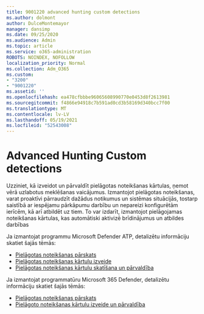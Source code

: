 ```yaml
---
title: 9001220 advanced hunting custom detections
ms.author: dolmont
author: DulceMontemayor
manager: dansimp
ms.date: 09/25/2020
ms.audience: Admin
ms.topic: article
ms.service: o365-administration
ROBOTS: NOINDEX, NOFOLLOW
localization_priority: Normal
ms.collection: Adm_O365
ms.custom:
- "3200"
- "9001220"
ms.assetid: ''
ms.openlocfilehash: ea478cfbbbe96065608990770e0453d8f2613981
ms.sourcegitcommit: f4866e94918c7b591ad0cd3b58169d340bcc7f00
ms.translationtype: MT
ms.contentlocale: lv-LV
ms.lasthandoff: 05/19/2021
ms.locfileid: "52543008"
---
```

# <a name="advanced-hunting-custom-detections"></a>Advanced Hunting Custom detections

Uzziniet, kā izveidot un pārvaldīt pielāgotas noteikšanas kārtulas, ņemot vērā uzlabotus meklēšanas vaicājumus. Izmantojot pielāgotas noteikšanas, varat proaktīvi pārraudzīt dažādus notikumus un sistēmas situācijās, tostarp saistībā ar iespējamu pārkāpumu darbību un nepareizi konfigurētām ierīcēm, kā arī atbildēt uz tiem. To var izdarīt, izmantojot pielāgojamas noteikšanas kārtulas, kas automātiski aktivizē brīdinājumus un atbildes darbības
  
Ja izmantojat programmu Microsoft Defender ATP, detalizētu informāciju skatiet šajās tēmās: 
- [Pielāgotas noteikšanas pārskats](/windows/security/threat-protection/microsoft-defender-atp/overview-custom-detections)
- [Pielāgotas noteikšanas kārtulu izveide](/windows/security/threat-protection/microsoft-defender-atp/custom-detection-rules)
- [Pielāgotas noteikšanas kārtulu skatīšana un pārvaldība](/windows/security/threat-protection/microsoft-defender-atp/custom-detections-manage)

Ja izmantojat programmatūru Microsoft 365 Defender, detalizētu informāciju skatiet šajās tēmās: 
- [Pielāgotas noteikšanas pārskats](/microsoft-365/security/mtp/custom-detections-overview)
- [Pielāgoto noteikšanas kārtulu izveide un pārvaldība](/microsoft-365/security/mtp/custom-detection-rules)
